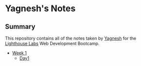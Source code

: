 # Yagnesh's Notes
## Summary 

This repository contains all of the notes taken by [Yagnesh](https://github.com/YagneshP) for the [Lighthouse Labs](https://www.lighthouselabs.ca) Web Development Bootcamp.

* [Week 1](/Week_1)
  * [Day1](/Week_1/Day_1)